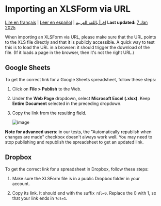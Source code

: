 # Importing an XLSForm via URL
<a href="fr/xls_url.html">Lire en français</a> | <a href="es/xls_url.html">Leer en español</a> | <a href="ar/xls_url.html">اقرأ باللغة العربية</a>
**Last updated:** <a href="https://github.com/kobotoolbox/docs/blob/d14c3f76675d9085da27e1c5dd4fcf981a6b3a7d/source/xls_url.md" class="reference">7 Jan 2025</a>

When importing an XLSForm via URL, please make sure that the URL points to the XLS file directly and that it is publicly accessible. A quick way to test this is to load the URL in a browser: it should trigger the download of the file. (If it loads a page in the browser, then it's not the right URL.)

## Google Sheets

To get the correct link for a Google Sheets spreadsheet, follow these steps:

1. Click on **File > Publish** to the Web.

2. Under the **Web Page** dropdown, select **Microsoft Excel (.xlsx)**. Keep **Entire Document** selected in the preceding dropdown.

3. Copy the link from the resulting field.

    ![image](/images/xls_url/link.jpg)

**Note for advanced users:** in our tests, the "Automatically republish when changes are made" checkbox doesn't always work well. You may need to stop publishing and republish the spreadsheet to get an updated link.

## Dropbox

To get the correct link for a spreadsheet in Dropbox, follow these steps:

1. Make sure the XLSForm file is in a public Dropbox folder in your account.

2. Copy its link. It should end with the suffix `?dl=0`. Replace the 0 with 1, so that your link ends in `?dl=1`.
